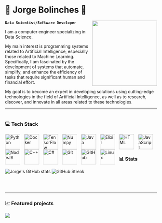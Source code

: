 
# 👾 Jorge Bolinches 👾 

<img src="https://media0.giphy.com/media/JWday3G09ANWLPRAqg/giphy.gif?cid=ecf05e479wk74h2ra82s1f2bjwbh5hzi369yttzbow7oigqv&ep=v1_gifs_search&rid=giphy.gif&ct=g" height="215" align="right"/>

**`Data Scientist/Software Developer`**

I am a computer engineer specializing in Data Science.

My main interest is programming systems related to Artificial Intelligence, especially those related to Machine Learning. Specifically, I am fascinated by the development of systems that automate, simplify, and enhance the efficiency of tasks that require significant human and financial effort.

My goal is to become an expert in developing solutions using cutting-edge technologies in the field of Artificial Intelligence, as well as to research, discover, and innovate in all areas related to these technologies.

 

---

#

### 💻 Tech Stack

<img align="left" alt="Python" width="50px" style="padding-right:10px;" src="https://cdn.jsdelivr.net/gh/devicons/devicon/icons/python/python-original-wordmark.svg" />     
<img align="left" alt="Docker" width="50px" style="padding-right:10px;" src="https://cdn.jsdelivr.net/gh/devicons/devicon/icons/docker/docker-original-wordmark.svg" /> 
<img align="left" alt="TensorFlow" width="50px" style="padding-right:10px;" src="https://cdn.jsdelivr.net/gh/devicons/devicon/icons/tensorflow/tensorflow-original-wordmark.svg" /> 
<img align="left" alt="Numpy" width="50px" style="padding-right:10px;" src="https://cdn.jsdelivr.net/gh/devicons/devicon/icons/numpy/numpy-original-wordmark.svg" />
<img align="left" alt="Java" width="50px" style="padding-right:10px;" src="https://cdn.jsdelivr.net/gh/devicons/devicon/icons/java/java-original-wordmark.svg"/>
<img align="left" alt="Elixir" width="50px" style="padding-right:10px;" src="https://cdn.jsdelivr.net/gh/devicons/devicon/icons/elixir/elixir-original-wordmark.svg"/>          
<img align="left" alt="HTML" width="50px" style="padding-right:10px;" src="https://cdn.jsdelivr.net/gh/devicons/devicon/icons/html5/html5-original-wordmark.svg" />
<img align="left" alt="JavaScript" width="50px" style="padding-right:10px;" src="https://cdn.jsdelivr.net/gh/devicons/devicon/icons/javascript/javascript-plain.svg" />
<img align="left" alt="NodeJS" width="50px" style="padding-right:10px;" src="https://cdn.jsdelivr.net/gh/devicons/devicon/icons/nodejs/nodejs-original-wordmark.svg" />
<img align="left" alt="C++" width="50px" style="padding-right:10px;" src="https://cdn.jsdelivr.net/gh/devicons/devicon/icons/cplusplus/cplusplus-line.svg" />
<img align="left" alt="C#" width="50px" style="padding-right:10px;" src="https://cdn.jsdelivr.net/gh/devicons/devicon/icons/csharp/csharp-original.svg" />         
<img align="left" alt="Git" width="50px" style="padding-right:10px;" src="https://cdn.jsdelivr.net/gh/devicons/devicon/icons/git/git-original-wordmark.svg" />
<img align="left" alt="GitHub" width="50px" style="padding-right:10px;" src="https://cdn.jsdelivr.net/gh/devicons/devicon/icons/github/github-original-wordmark.svg" />
<img align="left" alt="Linux" width="50px" style="padding-right:10px;" src="https://cdn.jsdelivr.net/gh/devicons/devicon/icons/linux/linux-original.svg" />
<br />
<br />



<hr >

### 📊 Stats

![Jorge's GitHub stats](https://github-readme-stats.vercel.app/api?username=JB0linches&show_icons=true&theme=gruvbox) ![GitHub Streak](https://streak-stats.demolab.com?user=JB0linches&theme=gruvbox&border_radius=4.5) 
<!-- BUGEADO: ![Jorge's language stats](https://github-readme-stats.vercel.app/api/top-langs/?username=JB0linches&theme=gruvbox&hide_border=false&include_all_commits=true&count_private=true&layout=compact) -->
<br />
<br />

<hr />

### 📈 Featured projects

<a href="https://github.com/JB0linches/SALTbot">
  <img align="center" src="https://github-readme-stats.vercel.app/api/pin/?username=JB0linches&repo=SALTbot&theme=gruvbox" />
</a>

<br />
<br />
<!--
**JB0linches/JB0linches** is a ✨ _special_ ✨ repository because its `README.md` (this file) appears on your GitHub profile.

Here are some ideas to get you started:

- 🔭 I’m currently working on ...
- 🌱 I’m currently learning ...
- 👯 I’m looking to collaborate on ...
- 🤔 I’m looking for help with ...
- 💬 Ask me about ...
- 📫 How to reach me: ...
- 😄 Pronouns: ...
- ⚡ Fun fact: ...
-->
